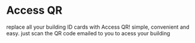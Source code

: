 # Access QR

replace all your building ID cards with Access QR! simple, convenient and easy. just scan the QR code emailed to you to acess your building

